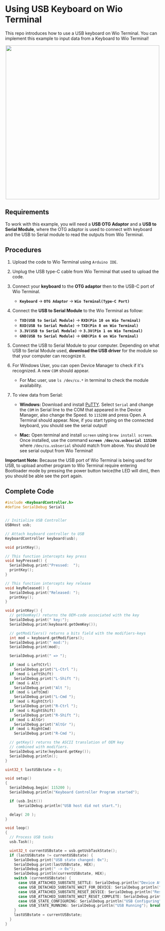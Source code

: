 # Using USB Keyboard on Wio Terminal

This repo introduces how to use a USB keyboard on Wio Terminal. You can implement this example to input data from a Keyboard to Wio Terminal!

<div align=center><img width = 500 src="https://files.seeedstudio.com/wiki/Wio-Terminal/img/20200108143407.gif"/></div>

## Requirements

To work with this example, you will need a **USB OTG Adaptor** and a **USB to Serial Module**, where the OTG adaptor is used to connect with keyboard and the USB to Serial module to read the outputs from Wio Terminal.

## Procedures

1. Upload the code to Wio Terminal using `Arduino IDE`.

2. Unplug the USB type-C cable from Wio Terminal that used to upload the code.

3. Connect your **keyboard** to the **OTG adaptor** then to the USB-C port of Wio Terminal.
   - **`Keyboard`** -> **`OTG Adaptor`** -> **`Wio Terminal(Type-C Port)`**

4. Connect the **USB to Serial Module** to the Wio Terminal as follow:
   - **`TXD(USB to Serial Module)`** -> **`RXD(Pin 10 on Wio Terminal)`**
   - **`RXD(USB to Serial Module)`** -> **`TXD(Pin 8 on Wio Terminal)`**
   - **`3.3V(USB to Serial Module)`** -> **`3.3V(Pin 1 on Wio Terminal)`**
   - **`GND(USB to Serial Module)`** -> **`GND(Pin 6 on Wio Terminal)`**

5. Connect the USB to Serial Module to your computer. Depending on what USB to Serial Module used, **download the USB driver** for the module so that your computer can recognize it.

6. For Windows User, you can open Device Manager to check if it's recognized. A new `COM` should appear.
   - For Mac user, use `ls /dev/cu.*` in terminal to check the module availability.

7. To view data from Serial:
   - **Windows:** Download and install [PuTTY](https://www.putty.org/). Select `Serial` and change the `COM` in Serial line to the COM that appeared in the Device Manager, also change the Speed. to `115200` and press Open. A Terminal should appear. Now, if you start typing on the connected keyboard, you should see the serial output!

   - **Mac:** Open terminal and install `screen` using `brew install screen`. Once installed, use the command **`screen /dev/cu.usbserial 115200`** where `/dev/cu.usbserial` should match from above. You should be see serial output from Wio Terminal!

**Important Note:** Because the USB port of Wio Terminal is being used for USB, to upload another program to Wio Terminal require entering Bootloader mode by pressing the power button twice(the LED will dim), then you should be able see the port again.

## Complete Code

```cpp
#include <KeyboardController.h>
#define SerialDebug Serial1


// Initialize USB Controller
USBHost usb;

// Attach keyboard controller to USB
KeyboardController keyboard(usb);

void printKey();

// This function intercepts key press
void keyPressed() {
  SerialDebug.print("Pressed:  ");
  printKey();
}

// This function intercepts key release
void keyReleased() {
  SerialDebug.print("Released: ");
  printKey();
}

void printKey() {
  // getOemKey() returns the OEM-code associated with the key
  SerialDebug.print(" key:");
  SerialDebug.print(keyboard.getOemKey());

  // getModifiers() returns a bits field with the modifiers-keys
  int mod = keyboard.getModifiers();
  SerialDebug.print(" mod:");
  SerialDebug.print(mod);

  SerialDebug.print(" => ");

  if (mod & LeftCtrl)
    SerialDebug.print("L-Ctrl ");
  if (mod & LeftShift)
    SerialDebug.print("L-Shift ");
  if (mod & Alt)
    SerialDebug.print("Alt ");
  if (mod & LeftCmd)
    SerialDebug.print("L-Cmd ");
  if (mod & RightCtrl)
    SerialDebug.print("R-Ctrl ");
  if (mod & RightShift)
    SerialDebug.print("R-Shift ");
  if (mod & AltGr)
    SerialDebug.print("AltGr ");
  if (mod & RightCmd)
    SerialDebug.print("R-Cmd ");

  // getKey() returns the ASCII translation of OEM key
  // combined with modifiers.
  SerialDebug.write(keyboard.getKey());
  SerialDebug.println();
}

uint32_t lastUSBstate = 0;

void setup()
{
  SerialDebug.begin( 115200 );
  SerialDebug.println("Keyboard Controller Program started");

  if (usb.Init())
	  SerialDebug.println("USB host did not start.");

  delay( 20 );
}

void loop()
{
  // Process USB tasks
  usb.Task();

  uint32_t currentUSBstate = usb.getUsbTaskState();
  if (lastUSBstate != currentUSBstate) {
    SerialDebug.print("USB state changed: 0x");
    SerialDebug.print(lastUSBstate, HEX);
    SerialDebug.print(" -> 0x");
    SerialDebug.println(currentUSBstate, HEX);
    switch (currentUSBstate) {
      case USB_ATTACHED_SUBSTATE_SETTLE: SerialDebug.println("Device Attached"); break;
      case USB_DETACHED_SUBSTATE_WAIT_FOR_DEVICE: SerialDebug.println("Detached, waiting for Device"); break;
      case USB_ATTACHED_SUBSTATE_RESET_DEVICE: SerialDebug.println("Resetting Device"); break;
      case USB_ATTACHED_SUBSTATE_WAIT_RESET_COMPLETE: SerialDebug.println("Reset complete"); break;
      case USB_STATE_CONFIGURING: SerialDebug.println("USB Configuring"); break;
      case USB_STATE_RUNNING: SerialDebug.println("USB Running"); break;
    }
    lastUSBstate = currentUSBstate;
  }
}
```